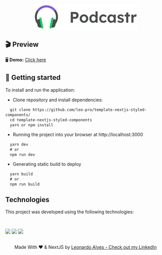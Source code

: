 <div align="center">
  <img src="https://raw.githubusercontent.com/leo-pro/podcastr-app/f0ead4b8947601c3fb4d93c05744292686ea83c0/public/logo.svg" alt="Podcastr logo">
</div>

## 🎬 Preview

<p>🖥️ <b>Demo:</b> <a href="https://podcastr-app.vercel.app/" target="_blank">Click here</a></p>

## 🚀 Getting started
To install and run the application:

* Clone repository and install dependencies: 
```
  git clone https://github.com/leo-pro/template-nextjs-styled-components/
  cd template-nextjs-styled-components
  yarn or npm install
```
* Running the project into your browser at http://localhost:3000
```
  yarn dev
  # or
  npm run dev
```
* Generating static build to deploy
```
  yarn build
  # or
  npm run build
```

## Technologies
<p>This project was developed using the following technologies:</p></br>
<p>
  <img src="https://img.shields.io/badge/next.js-000000?style=for-the-badge&logo=next.js&logoColor=white">
  <img src="https://img.shields.io/badge/TypeScript-007ACC?style=for-the-badge&logo=typescript&logoColor=white">
  <img src="https://img.shields.io/badge/styled--components-DB7093?style=for-the-badge&logo=styled-components&logoColor=white">
</p>

##
<p align="center">Made With ❤️ & NextJS by <a href="https://www.linkedin.com/in/leonardoalvess/">Leonardo Alves - Check out my LinkedIn</a></p>
